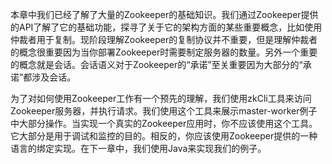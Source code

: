 本章中我们已经了解了大量的Zookeeper的基础知识。我们通过Zookeeper提供的API了解了它的基础功能，探寻了关于它的架构方面的某些重要概念，比如使用仲裁者用于复制。现阶段理解Zookeeper的复制协议并不重要，但是理解仲裁者的概念很重要因为当你部署Zookeeper时需要制定服务器的数量。另外一个重要的概念就是会话。会话语义对于Zookeeper的“承诺”至关重要因为大部分的“承诺”都涉及会话。

为了对如何使用Zookeeper工作有一个预先的理解，我们使用zkCli工具来访问Zookeeper服务器，并执行请求。我们使用这个工具来展示master-worker例子中大部分操作。当实现一个真实的Zookeeper应用时，你不应该使用这个工具。它大部分是用于调试和监控的目的。相反的，你应该使用Zookeeper提供的一种语言的绑定实现。在下一章中，我们使用Java来实现我们的例子。

